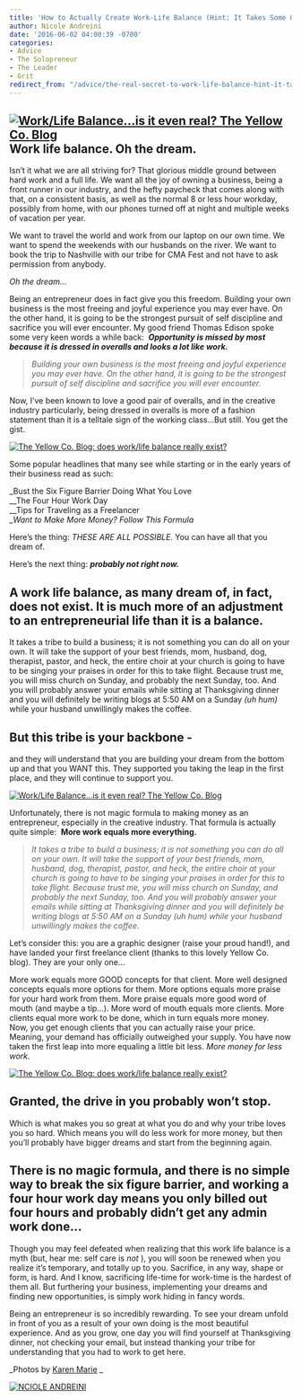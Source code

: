 ```yaml
---
title: 'How to Actually Create Work-Life Balance (Hint: It Takes Some Grit)'
author: Nicole Andreini
date: '2016-06-02 04:00:39 -0700'
categories:
- Advice
- The Solopreneur
- The Leader
- Grit
redirect_from: "/advice/the-real-secret-to-work-life-balance-hint-it-takes-some-grit/"
---
```


## [![Work/Life Balance...is it even real? The Yellow Co. Blog](https://yellow-blog-images.imgix.net/2016/05/MG_1207-1.jpg)](https://yellow-blog-images.imgix.net/2016/05/MG_1207-1.jpg)Work life balance. Oh the dream.

Isn’t it what we are all striving for? That glorious middle ground between hard work and a full life. We want all the joy of owning a business, being a front runner in our industry, and the hefty paycheck that comes along with that, on a consistent basis, as well as the normal 8 or less hour workday, possibly from home, with our phones turned off at night and multiple weeks of vacation per year.

We want to travel the world and work from our laptop on our own time. We want to spend the weekends with our husbands on the river. We want to book the trip to Nashville with our tribe for CMA Fest and not have to ask permission from anybody.

_Oh the dream..._

Being an entrepreneur does in fact give you this freedom. Building your own business is the most freeing and joyful experience you may ever have. On the other hand, it is going to be the strongest pursuit of self discipline and sacrifice you will ever encounter. My good friend Thomas Edison spoke some very keen words a while back:  **_Opportunity is missed by most because it is dressed in overalls and looks a lot like work._**

> _Building your own business is the most freeing and joyful experience you may ever have. On the other hand, it is going to be the strongest pursuit of self discipline and sacrifice you will ever encounter._

Now, I’ve been known to love a good pair of overalls, and in the creative industry particularly, being dressed in overalls is more of a fashion statement than it is a telltale sign of the working class…But still. You get the gist.

[![The Yellow Co. Blog: does work/life balance really exist? ](https://yellow-blog-images.imgix.net/2016/06/MG_1289.jpg)](https://yellow-blog-images.imgix.net/2016/06/MG_1289.jpg)

Some popular headlines that many see while starting or in the early years of their business read as such:

_Bust the Six Figure Barrier Doing What You Love  
__The Four Hour Work Day  
__Tips for Traveling as a Freelancer  
__Want to Make More Money? Follow This Formula_

Here’s the thing: _THESE ARE ALL POSSIBLE._ You can have all that you dream of.

Here’s the next thing: _**probably not right now.**_

## **A work life balance, as many dream of, in fact, does not exist. It is much more of an adjustment to an entrepreneurial life than it is a balance.**

It takes a tribe to build a business; it is not something you can do all on your own. It will take the support of your best friends, mom, husband, dog, therapist, pastor, and heck, the entire choir at your church is going to have to be singing your praises in order for this to take flight. Because trust me, you will miss church on Sunday, and probably the next Sunday, too. And you will probably answer your emails while sitting at Thanksgiving dinner and you will definitely be writing blogs at 5:50 AM on a Sunday _(uh hum)_ while your husband unwillingly makes the coffee.

## **But this tribe is your backbone -**

and they will understand that you are building your dream from the bottom up and that you WANT this. They supported you taking the leap in the first place, and they will continue to support you.  

[![Work/Life Balance...is it even real? The Yellow Co. Blog](https://yellow-blog-images.imgix.net/2016/05/MG_1236.jpg)](https://yellow-blog-images.imgix.net/2016/05/MG_1236.jpg)

Unfortunately, there is not magic formula to making money as an entrepreneur, especially in the creative industry. That formula is actually quite simple:  **More work equals more everything.**

> _It takes a tribe to build a business; it is not something you can do all on your own. It will take the support of your best friends, mom, husband, dog, therapist, pastor, and heck, the entire choir at your church is going to have to be singing your praises in order for this to take flight. Because trust me, you will miss church on Sunday, and probably the next Sunday, too. And you will probably answer your emails while sitting at Thanksgiving dinner and you will definitely be writing blogs at 5:50 AM on a Sunday (uh hum) while your husband unwillingly makes the coffee._

Let’s consider this: you are a graphic designer (raise your proud hand!), and have landed your first freelance client (thanks to this lovely Yellow Co. blog). They are your only one...

More work equals more GOOD concepts for that client. More well designed concepts equals more options for them. More options equals more praise for your hard work from them. More praise equals more good word of mouth (and maybe a tip...). More word of mouth equals more clients. More clients equal more work to be done, which in turn equals more money.  Now, you get enough clients that you can actually raise your price. Meaning, your demand has officially outweighed your supply. You have now taken the first leap into more equaling a little bit less. _More money for less work._

[![The Yellow Co. Blog: does work/life balance really exist? ](https://yellow-blog-images.imgix.net/2016/05/MG_1328.jpg)](https://yellow-blog-images.imgix.net/2016/05/MG_1328.jpg)

## Granted, the drive in you probably won’t stop.

Which is what makes you so great at what you do and why your tribe loves you so hard. Which means you will do less work for more money, but then you’ll probably have bigger dreams and start from the beginning again.

## There is no magic formula, and there is no simple way to break the six figure barrier, and working a four hour work day means you only billed out four hours and probably didn’t get any admin work done…

Though you may feel defeated when realizing that this work life balance is a myth (but, hear me: self care is _not_ ), you will soon be renewed when you realize it’s temporary, and totally up to you. Sacrifice, in any way, shape or form, is hard. And I know, sacrificing life-time for work-time is the hardest of them all. But furthering your business, implementing your dreams and finding new opportunities, is simply work hiding in fancy words.

Being an entrepreneur is so incredibly rewarding. To see your dream unfold in front of you as a result of your own doing is the most beautiful experience. And as you grow, one day you will find yourself at Thanksgiving dinner, not checking your email, but instead thanking your tribe for understanding that you had to work to get here.

_Photos by [Karen Marie](http://www.karenmariehernandez.com/) _

[![NCIOLE ANDREINI](https://yellow-blog-images.imgix.net/2016/05/NCIOLEANDREINI.jpg)](http://www.studiotwenty-two.com/)
